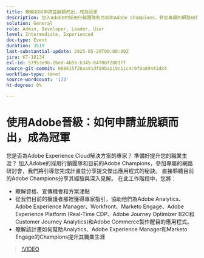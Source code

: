 ```yaml
---
title: 瞭解如何申請並脫穎而出，成為冠軍
description: 加入Adobe的採用行銷團隊和目前的Adobe Champions，參加專屬的網路研討會，我們將引導您完成計畫並分享提交傑出應用程式的秘訣。
solution: General
role: Admin, Developer, Leader, User
level: Intermediate, Experienced
doc-type: Event
duration: 3519
last-substantial-update: 2025-05-20T00:00:00Z
jira: KT-18134
exl-id: 57953e9b-2bed-4b5b-b345-84f00f2801ff
source-git-commit: 088615f28aa91dfd4ba119c11c4c9f8a89441d84
workflow-type: tm+mt
source-wordcount: '173'
ht-degree: 0%

---
```


# 使用Adobe晉級：如何申請並脫穎而出，成為冠軍

您是否為Adobe Experience Cloud解決方案的專家？ 準備好提升您的職業生涯？ 加入Adobe的採用行銷團隊和目前的Adobe Champions，參加專屬的網路研討會，我們將引導您完成計畫並分享提交傑出應用程式的秘訣。 直接聆聽目前的Adobe Champions分享其經驗與深入見解。 在此工作階段中，您將：

* 瞭解資格、宣傳機會和方案津貼
* 從我們目前的擁護者那裡獲得專家指引，協助他們為Adobe Analytics、Adobe Experience Manager、Workfront、Marketo Engage、Adobe Experience Platform (Real-Time CDP、Adobe Journey Optimizer B2C和Customer Journey Analytics)和Adobe Commerce製作醒目的應用程式。
* 瞭解該計畫如何幫助Analytics、Adobe Experience Manager和Marketo Engage的Champions提升其職業生涯

>[!VIDEO](https://video.tv.adobe.com/v/3458989/?learn=on&enablevpops)

